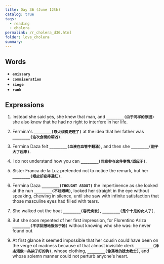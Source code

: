```yaml
---
title: Day 36 (June 12th)
catalog: true
tags: 
  - reading
  - cholera
permalink: /r_cholera_d36.html
folder: love_cholera
summary: 
---
```


## Words

-   <b data-toggle="tooltip" data-original-title="{{site.data.glossary.emissary}}">`emissary`</b>
-   <b data-toggle="tooltip" data-original-title="{{site.data.glossary.commiseration}}">`commiseration`</b>
-   <b data-toggle="tooltip" data-original-title="{{site.data.glossary.siege}}">`siege`</b>
-   <b data-toggle="tooltip" data-original-title="{{site.data.glossary.rank}}">`rank`</b>


## Expressions

1.  Instead she said yes, she knew that man, and <b data-toggle="tooltip" data-original-title="{{site.data.answers.cf_a}}">`________(由于同样的原因)`</b> she also knew that he had no right to interfere in her life.

2.  Fermina's <b data-toggle="tooltip" data-original-title="{{site.data.answers.cf_b}}">`________(怒火烧得更旺了)`</b> at the idea that her father was <b data-toggle="tooltip" data-original-title="{{site.data.answers.cf_b2}}">`________(这次会面的帮凶)`</b>.

3.  Fermina Daza felt <b data-toggle="tooltip" data-original-title="{{site.data.answers.cf_c}}">`________(血液在血管中翻涌)`</b>, and then she <b data-toggle="tooltip" data-original-title="{{site.data.answers.cf_c2}}">`________(胆子大了起来)`</b>.

4.  I do not understand how you can <b data-toggle="tooltip" data-original-title="{{site.data.answers.cf_d}}">`________(同意参与这件事情/适应于)`</b>.

5.  Sister Franca de la Luz pretended not to notice the remark, but her <b data-toggle="tooltip" data-original-title="{{site.data.answers.cf_e}}">`________(眼皮却变得通红)`</b>.

6.  Fermina Daza <b data-toggle="tooltip" data-original-title="{{site.data.answers.cf_f}}">`________(THOUGHT ABOUT)`</b> the impertinence as she looked at the nun <b data-toggle="tooltip" data-original-title="{{site.data.answers.cf_f2}}">`________(不眨眼睛)`</b>, looked her straight in the eye without speaking, chewing in silence, until she saw with infinite satisfaction that those masculine eyes had filled with tears.

7.  She walked out the boat <b data-toggle="tooltip" data-original-title="{{site.data.answers.cf_g}}">`________(容光焕发)`</b>, <b data-toggle="tooltip" data-original-title="{{site.data.answers.cf_g2}}">`________(是个十足的女人了)`</b>.

8.  But she soon repented of her first impression, for Florentino Ariza <b data-toggle="tooltip" data-original-title="{{site.data.answers.cf_h}}">`________(不求回报地服务于她)`</b> without knowing who she was: he never found out.

9.  At first glance it seemed impossible that her cousin could have been on the verge of madness because of that almost invisible clerk <b data-toggle="tooltip" data-original-title="{{site.data.answers.cf_i}}">`________(神态活像一条挨了打的狗)`</b>, whose clothing, <b data-toggle="tooltip" data-original-title="{{site.data.answers.cf_i2}}">`________(像落难的犹太教士)`</b>, and whose solemn manner could not perturb anyone's heart.

